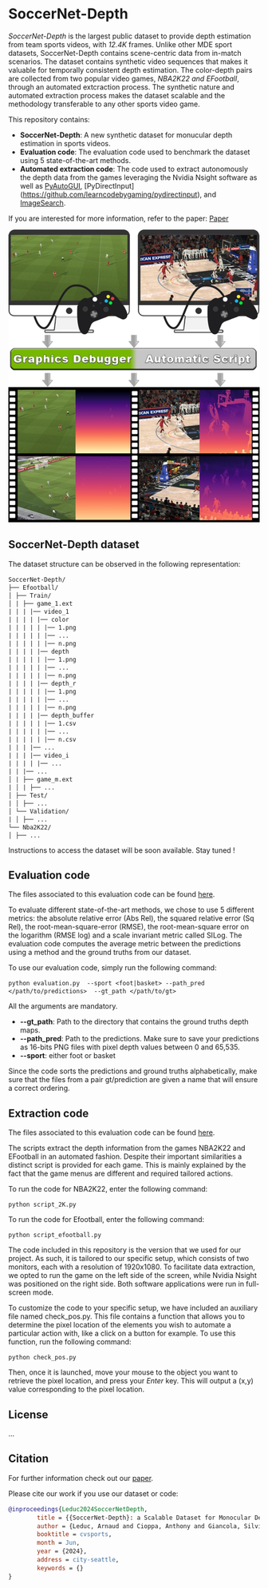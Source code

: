 # SoccerNet-Depth


*SoccerNet-Depth* is the largest public dataset to provide depth estimation from team sports videos, with *12.4K* frames. Unlike other MDE sport datasets, SoccerNet-Depth contains scene-centric data from in-match scenarios. 
The dataset contains synthetic video sequences that makes it valuable for temporally consistent depth estimation. The color-depth pairs are collected from two popular video games, *NBA2K22 and EFootball*, through an automated extcraction process. 
The synthetic nature and automated extraction process makes the dataset scalable and the methodology transferable to any other sports video game.

This repository contains:

- **SoccerNet-Depth**: A new synthetic dataset for monucular depth estimation in sports videos.
- **Evaluation code**: The evaluation code used to benchmark the dataset using 5 state-of-the-art methods.
- **Automated extraction code**: The code used to extract autonomously the depth data from the games leveraging the Nvidia Nsight software as well as [PyAutoGUI](https://github.com/asweigart/pyautogui), [PyDirectInput] (https://github.com/learncodebygaming/pydirectinput), and [ImageSearch](https://github.com/drov0/python-imagesearch/blob/master/README.md).

If you are interested for more information, refer to the paper:
[Paper](URL)

<img src="./images/graphical_abstract.jpg" width="700">

## SoccerNet-Depth dataset 
The dataset structure can be observed in the following representation:
```
SoccerNet-Depth/
├── Efootball/
│ ├── Train/
│ | ├── game_1.ext
| | | |── video_1
| | | | |── color
| | | | | |── 1.png
| | | | | |── ...
| | | | | |── n.png
| | | | |── depth 
| | | | | |── 1.png
| | | | | |── ...
| | | | | |── n.png
| | | | |── depth_r 
| | | | | |── 1.png
| | | | | |── ...
| | | | | |── n.png
| | | | |── depth_buffer
| | | | | |── 1.csv
| | | | | |── ...
| | | | | |── n.csv
| | | |── ...
| | | |── video_i
| | | | |── ...
| | |── ...
│ | ├── game_m.ext
| │ | ├── ...
│ ├── Test/
| │ ├── ...
│ └── Validation/
| │ ├── ...
└── Nba2K22/
│ ├── ...
```

Instructions to access the dataset will be soon available. Stay tuned !
## Evaluation code
The files associated to this evaluation code can be found [here](./evaluation/). 

To evaluate different state-of-the-art methods, we chose to use 5 different metrics: the absolute relative error (Abs Rel), the squared relative error (Sq Rel), the root-mean-square-error (RMSE), the root-mean-square error on the logarithm (RMSE log) and a scale invariant metric called SILog. The evaluation code computes the average metric between the predictions using a method and the ground truths from our dataset. 

To use our evaluation code, simply run the following command:
```
python evaluation.py  --sport <foot|basket> --path_pred </path/to/predictions>  --gt_path </path/to/gt>
```

All the arguments are mandatory. 
- **--gt_path**: Path to the directory that contains the ground truths depth maps. 
- **--path_pred**: Path to the predictions. Make sure to save your predictions as 16-bits PNG files with pixel depth values between 0 and 65,535.
- **--sport**: either foot or basket

Since the code sorts the predictions and ground truths alphabetically, make sure that the files from a pair gt/prediction are given a name that will ensure a correct ordering.  

## Extraction code
The files associated to this evaluation code can be found [here](./extraction/).

The scripts extract the depth information from the games NBA2K22 and EFootball in an automated fashion. Despite their important similarities a distinct script is provided for each game. This is mainly explained by the fact that the game menus are different and required tailored actions.

To run the code for NBA2K22, enter the following command:
```
python script_2K.py
```
To run the code for Efootball, enter the following command:
```
python script_efootball.py
```

The code included in this repository is the version that we used for our project. As such, it is tailored to our specific setup, which consists of two monitors, each with a resolution of 1920x1080. To facilitate data extraction, we opted to run the game on the left side of the screen, while Nvidia Nsight was positioned on the right side. Both software applications were run in full-screen mode.

To customize the code to your specific setup, we have included an auxiliary file named check_pos.py. This file contains a function that allows you to determine the pixel location of the elements you wish to automate a particular action with, like a click on a button for example.
To use this function, run the following command:
```
python check_pos.py
```
Then, once it is launched, move your mouse to the object you want to retrieve the pixel location, and press your *Enter* key. This will output a (x,y) value corresponding to the pixel location. 

## License
...

## Citation

For further information check out our [paper](URL).

Please cite our work if you use our dataset or code:

```bibtex
@inproceedings{Leduc2024SoccerNetDepth,
        title = {{SoccerNet-Depth}: a Scalable Dataset for Monocular Depth Estimation in Sports Videos},
        author = {Leduc, Arnaud and Cioppa, Anthony and Giancola, Silvio and Ghanem, Bernard and Van Droogenbroeck, Marc},
        booktitle = cvsports,
        month = Jun,
        year = {2024},
        address = city-seattle,
        keywords = {}
}
```